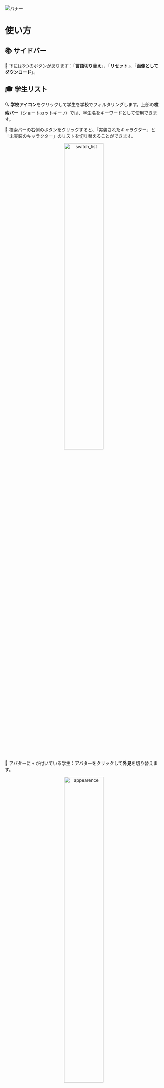 ![バナー](./assets/演示2.webp)

# 使い方

## 📚 サイドバー 

💾 下には3つのボタンがあります：「**言語切り替え**」、「**リセット**」、「**画像としてダウンロード**」。

## 🎓 学生リスト 

🔍 **学校アイコン**をクリックして学生を学校でフィルタリングします。上部の**検索バー**（ショートカットキー `/`）では、学生名をキーワードとして使用できます。

📜 検索バーの右側のボタンをクリックすると、「実装されたキャラクター」と「未実装のキャラクター」のリストを切り替えることができます。

<p align="center">
<img src="../public/img/switchlsit.webp" alt="switch_list" style="width:50%">
</p>

🔄 アバターに `+` が付いている学生：アバターをクリックして**外見**を切り替えます。

<p align="center">
<img src="../public/img/appearence.webp" alt="appearence" style="width:50%">
</p>


📝 編集インターフェースに入ると、リストから学生を選択すると、右下の候補リストに追加され、簡単にアクセスできます。

## 🖌️ 編集

編集インターフェースには、「メッセージバー」と「候補リスト」があります。

### 🎭 ロールを選択

候補リストの最初の4つの項目は、「**先生**」、「**ストーリーイベント**」、「**返信ボックス**」、「**システムメッセージ**」です。最後のボタンは**カスタムキャラクターを追加**するためのものです。

<p align="center">
<img src="../public/img/sendbar.webp" alt="sendbar" style="width:50%">
</p>

### 🌄 メッセージを送信

役割を選択した後、メッセージバーで**メッセージや画像を送信**できます（サイズ制限は1MBです）。

現在の役割が教師または学生の場合、メッセージバーのアバターをクリックすると、ゲーム内のチャットルームに**ステッカー**を送信できます。また、学生の表情のバリエーションも特別なステッカーと見なされます。

<p align="center">
<img src="../public/img/stickers.webp" alt="stickers" style="width:45%">
<img src="../public/img/stickers2.webp" alt="face variations" style="width:45%">
</p>


### ✏️ メッセージを編集

[markdown](https://www.markdownguide.org/basic-syntax/)に類似した構文を使用して、**特殊なテキストスタイル**を送信できます。

"`# ここに大きなメッセージがあります`" というメッセージを送信してみてください～

| 用法 |
| ---- |
| \# 見出しレベル1 |
| \#\# 見出しレベル2 |
| \#\#\# 見出しレベル3 |
| \*\*太字\*\* |
| \*斜体\* |
| \*\*\*太字斜体\*\*\* |
| \~\~削除線\~\~ |
| \[color:red;font-size:10px](フォントスタイル) |

> このフォントの太字スタイルは一部のブラウザで正しく表示されない場合があります。
>
> `#`、`*`、`~`をヘッディングとして解釈されずに出力するために、バックスラッシュ文字 `\` を使用することでエスケープできます。例えば、`\#` はヘッディングの `#` として出力されます。

**WYSIWYG**（What you see is what you get）の設計思想に従って、要素はメッセージを送信した後も直接編集できます。修正、ドラッグ、削除などが可能です。

- **修正**：*テキスト*、*キャラクター名*、*画像*の編集をサポートします。
  - " *テキスト* "と " キャラクター名 " の場合は、編集用のテキストボックスが表示されます。
  - " *画像* "の場合は、クリックして新しい画像をアップロードします。
  - " *返信* "の場合は、Enterを押すと次のオプションが表示されます。
- **ドラッグ**：メッセージを上下に移動させることで、メッセージ間の順序を調整できます。
- **削除**：カーソルが要素の上にあるときに、削除ボタン `x` が要素の近くに表示されます。
- **挿入**：カーソルが要素の上にあるときに、挿入ボタン `↲` が表示され、その後、メッセージがここに挿入されます。
- **ショートカットキー**：元に戻す `Ctrl+Z`、やり直す `Ctrl+Shift+Z`、改行 `Shift+Enter`

<p align="center">
<img src="../public/img/edit.webp" alt="edit" style="width:50%">
</p>

### 📜 メッセージフローを中断

通常、単一の学生からのメッセージは連続しています。メッセージフローを中断したい場合は、学生のメッセージの「アバター」の下をクリックしてみてください。

<div align="center">
<img src="../public/img/splitmessage.webp" alt="split" style="width:50%">

<p>via <a href="https://twitter.com/YuzuTalkJP/status/1421448297030381569">Yuzutalk</a> </p>
</div>

## ⚙️ 設定

右上隅の歯車アイコンをクリックして設定にアクセスします。**Yuzutalkテーマ**に切り替えたり、**フルスクリーン**モードを有効にしたり、会話をインポートしたりエクスポートしたりすることができます。

実験的な機能では、会話を**共有ファイル**としてエクスポートするオプションもあります。このファイルを使用すると、他の人があなたの物語をアニメーション形式で見ることができます。OpenAIのAPIを使用して**アロナとのチャット**機能を準備してください。

<p align="center">
<img src="./assets/setting.webp" alt="setting" style="width:50%">
</p>

## 🌟 その他

このアプリはモバイルデバイスに適応されています 💻📱

もし何か抜け漏れや間違いがあれば、**[issue](https://github.com/U1805/momotalk/issues) を上げて**、または **[pull request](https://github.com/U1805/momotalk/pulls) を送って修正してください**。もちろん、機能やコードのアイデアや最適化も大歓迎です ❤️

![ありがとう](../public/img/kyk.gif)